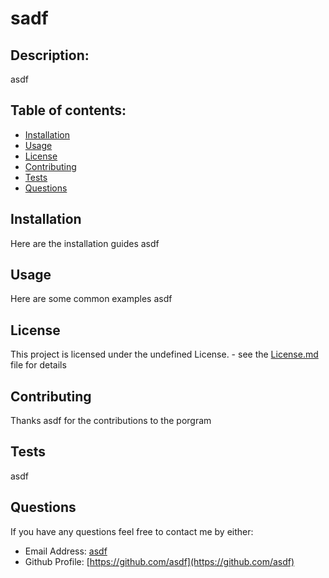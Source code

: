 # sadf

## Description:
   asdf

## Table of contents:
  * [Installation](https://github.com/asdf/sadf#Installation)
  * [Usage](https://github.com/asdf/sadf#Usage)
  * [License](https://github.com/asdf/sadf#license)
  * [Contributing](https://github.com/asdf/sadf#Contributing)
  * [Tests](https://github.com/asdf/sadf#Tests)
  * [Questions](https://github.com/asdf/sadf#Questions)

## Installation
  Here are the installation guides
  asdf

## Usage
  Here are some common examples
  asdf

## License
  This project is licensed under the undefined License. - see the [License.md](https://github.com/asdf/sadf/blob/master/LICENSE.md) file for details

## Contributing
  Thanks asdf for the contributions to the porgram

## Tests
  asdf

## Questions
  If you have any questions feel free to contact me by either:
  * Email Address: [asdf](asdf)
  * Github Profile: [https://github.com/asdf](https://github.com/asdf)
